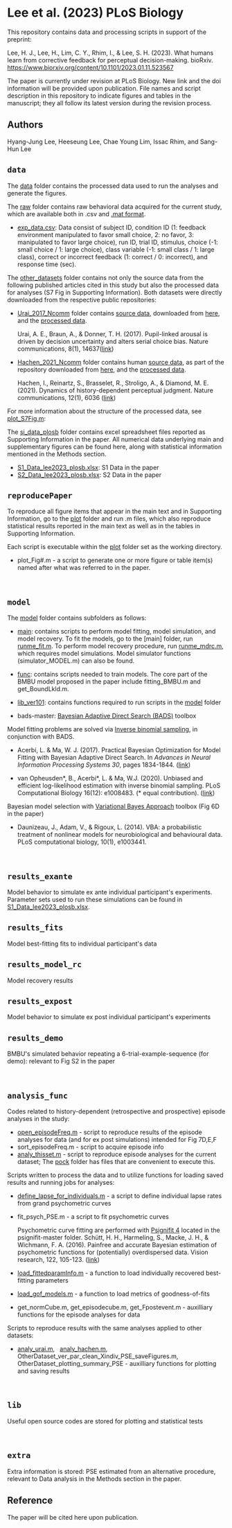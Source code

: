# Lee et al. (2023) PLoS Biology
This repository contains data and processing scripts in support of the preprint:

Lee, H. J., Lee, H., Lim, C. Y., Rhim, I., & Lee, S. H. (2023). What humans learn from corrective feedback for perceptual decision-making. bioRxiv.
https://www.biorxiv.org/content/10.1101/2023.01.11.523567

The paper is currently under revision at PLoS Biology. New link and the doi information will be provided upon publication. 
File names and script description in this repository to indicate figures and tables in the manuscript; they all follow its latest version during the revision process. 

## Authors
Hyang-Jung Lee, Heeseung Lee, Chae Young Lim, Issac Rhim, and Sang-Hun Lee


## `data`

The [data](data/) folder contains the processed data used to run the analyses and generate the figures.  

The [raw](data/raw/) folder contains raw behavioral data acquired for the current study, which are available both in .csv and [.mat format](data/raw/exp_data.mat). 
- [exp_data.csv](data/raw/exp_data.csv): Data consist of subject ID, condition ID (1: feedback environment manipulated to favor small choice, 2: no favor, 3:  manipulated to favor large choice), run ID, trial ID, stimulus, choice (-1: small choice / 1: large choice), class variable (-1: small class / 1: large class), correct or incorrect feedback (1: correct / 0: incorrect), and response time (sec).  


The [other_datasets](data/other_datasets/) folder contains not only the source data from the following published articles cited in this study but also the processed data for analyses (S7 Fig in Supporting Information). Both datasets were directly downloaded from the respective public repositories:

- [Urai_2017_Ncomm](data/other_datasets/Urai_2017_Ncomm/) folder contains [source data](data/other_datasets/Urai_2017_Ncomm/raw_downloaded), downloaded from [here](http://dx.doi.org/10.6084/m9.figshare.4300043), and the [processed data](data/other_datasets/Urai_2017_Ncomm/Urai_Data_processed/). 

    Urai, A. E., Braun, A., & Donner, T. H. (2017). Pupil-linked arousal is driven by decision uncertainty and alters serial choice bias. Nature communications, 8(1), 14637([link](https://www.nature.com/articles/ncomms14637))


- [Hachen_2021_Ncomm](data/other_datasets/Hachen_2021_Ncomm/) folder contains human [source data](data/other_datasets/Hachen_2021_Ncomm/raw_downloaded), as part of the repository downloaded from [here](https://osf.io/hux4n), and the [processed data](data/other_datasets/Hachen_2021_Ncomm/Hachen_Data_processed/). 

    Hachen, I., Reinartz, S., Brasselet, R., Stroligo, A., & Diamond, M. E. (2021). Dynamics of history-dependent perceptual judgment. Nature communications, 12(1), 6036 ([link](https://www.nature.com/articles/s41467-021-26104-2))

For more information about the structure of the processed data, see [plot_S7Fig.m](plot_S7Fig.m):



The [si_data_plosb](data/si_data_plosb/) folder contains excel spreadsheet files reported as Supporting Information in the paper. All numerical data underlying main and supplementary figures can be found here, along with statistical information mentioned in the Methods section. 
- [S1_Data_lee2023_plosb.xlsx](data/si_data_plosb/S1_Data_lee2023_plosb.xlsx): S1 Data in the paper
- [S2_Data_lee2023_plosb.xlsx](data/si_data_plosb/S2_Data_lee2023_plosb.xlsx): S2 Data in the paper



## `reproducePaper`

To reproduce all figure items that appear in the main text and in Supporting Information, go to the [plot](plot/) folder and run .m files, which also reproduce statistical results reported in the main text as well as in the tables in Supporting Information. 

Each script is executable within the [plot](plot/) folder set as the working directory. 
- plot_Fig#.m - a script to generate one or more figure or table item(s) named after what was referred to in the paper.  

<br/>

## `model`

The [model](model/) folder contains subfolders as follows:

- [main](model/main/): contains scripts to perform model fitting, model simulation, and model recovery. 
To fit the models, go to the [main] folder, run [runme_fit.m](runme_fit.m). To perform model recovery procedure, run [runme_mdrc.m](runme_mdrc.m), which requires model simulations. Model simulator functions (simulator_MODEL.m) can also be found. 

- [func](model/func/): contains scripts needed to train models. The core part of the BMBU model proposed in the paper include fitting_BMBU.m and get_BoundLkld.m.

- [lib_ver101](model/lib_ver101/): contains functions required to run scripts in the [model](model/) folder 
- bads-master:  [Bayesian Adaptive Direct Search (BADS)](https://github.com/acerbilab/bads) toolbox


Model fitting problems are solved via [Inverse binomial sampling](https://github.com/acerbilab/ibs), in conjunction with BADS. 

- Acerbi, L. & Ma, W. J. (2017). Practical Bayesian Optimization for Model Fitting with Bayesian Adaptive Direct Search. In *Advances in Neural Information Processing Systems 30*, pages 1834-1844. ([link](https://papers.nips.cc/paper/6780-practical-bayesian-optimization-for-model-fitting-with-bayesian-adaptive-direct-search))

- van Opheusden*, B., Acerbi*, L. & Ma, W.J. (2020). Unbiased and efficient log-likelihood estimation with inverse binomial sampling. PLoS Computational Biology 16(12): e1008483. (* equal contribution). ([link](https://journals.plos.org/ploscompbiol/article?id=10.1371/journal.pcbi.1008483))


Bayesian model selection with [Variational Bayes Approach](https://github.com/MBB-team/VBA-toolbox) toolbox (Fig 6D in the paper) 

- Daunizeau, J., Adam, V., & Rigoux, L. (2014). VBA: a probabilistic treatment of nonlinear models for neurobiological and behavioural data. PLoS computational biology, 10(1), e1003441.



<br/>

## `results_exante`

Model behavior to simulate ex ante individual participant's experiments. Parameter sets used to run these simulations can be found in [S1_Data_lee2023_plosb.xlsx](data/si_data_plosb/S1_Data_lee2023_plosb.xlsx). 

## `results_fits`

Model best-fitting fits to individual participant's data

## `results_model_rc`

Model recovery results 

## `results_expost`

Model behavior to simulate ex post individual participant's experiments

## `results_demo`

BMBU's simulated behavior repeating a 6-trial-example-sequence (for demo): relevant to Fig S2 in the paper



<br/>

## `analysis_func`

Codes related to history-dependent (retrospective and prospective) episode analyses in the study:

- [open_episodeFreq.m](analysis_func/open_episodeFreq.m) - script to reproduce results of the episode analyses for data (and for ex post simulations) intended for Fig 7D,E,F
- sort_episodeFreq.m - script to acquire episode info
- [analy_thisset.m](analysis_func/analy_thisset.m) - script to reproduce episode analyses for the current dataset; The [pock](analysis_func/pock) folder has files that are convenient to execute this.

Scripts written to process the data and to utilize functions for loading saved results and running jobs for analyses: 
- [define_lapse_for_individuals.m](analysis_func/define_lapse_for_individuals.m) - a script to define individual lapse rates from grand psychometric curves 
- fit_psych_PSE.m - a script to fit psychometric curves

    Psychometric curve fitting are performed with [Psignifit 4](https://github.com/wichmann-lab/psignifit) located in the psignifit-master folder. 
        Schütt, H. H., Harmeling, S., Macke, J. H., & Wichmann, F. A. (2016). Painfree and accurate Bayesian estimation of psychometric functions for (potentially) overdispersed data. Vision research, 122, 105-123. ([link](https://www.sciencedirect.com/science/article/pii/S0042698916000390))

- [load_fittedparamInfo.m](analysis_func/load_fittedparamInfo.m) - a function to load individually recovered best-fitting parameters
- [load_gof_models.m](analysis_func/load_gof_models.m) - a function to load metrics of goodness-of-fits 

- get_normCube.m, get_episodecube.m, get_Fpostevent.m - auxilliary functions for the  episode analyses for data


Scripts to reproduce results with the same analyses applied to other datasets:
- [analy_urai.m](analysis_func/analy_urai.m), &nbsp; [analy_hachen.m](analysis_func/analy_hachen.m), &nbsp;   OtherDataset_ver_par_clean_Xindiv_PSE_saveFigures.m,  OtherDataset_plotting_summary_PSE -  auxilliary functions for plotting and saving results





<br/>

## `lib`

Useful open source codes are stored for plotting and statistical tests 

<br/>

## `extra`

Extra information is stored: PSE estimated from an alternative procedure, relevant to Data analysis in the Methods section in the paper. 



## Reference

The paper will be cited here upon publication. 



